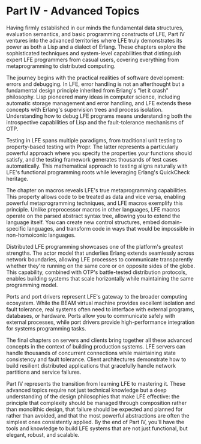 # Part IV - Advanced Topics

Having firmly established in our minds the fundamental data structures, evaluation semantics, and basic programming constructs of LFE, Part IV ventures into the advanced territories where LFE truly demonstrates its power as both a Lisp and a dialect of Erlang. These chapters explore the sophisticated techniques and system-level capabilities that distinguish expert LFE programmers from casual users, covering everything from metaprogramming to distributed computing.

The journey begins with the practical realities of software development: errors and debugging. In LFE, error handling is not an afterthought but a fundamental design principle inherited from Erlang's "let it crash" philosophy. Lisp pioneered many ideas in computer science, including automatic storage management and error handling, and LFE extends these concepts with Erlang's supervision trees and process isolation. Understanding how to debug LFE programs means understanding both the introspective capabilities of Lisp and the fault-tolerance mechanisms of OTP.

Testing in LFE spans multiple paradigms, from traditional unit testing to property-based testing with Propr. The latter represents a particularly powerful approach where you specify the properties your functions should satisfy, and the testing framework generates thousands of test cases automatically. This mathematical approach to testing aligns naturally with LFE's functional programming roots while leveraging Erlang's QuickCheck heritage.

The chapter on macros reveals LFE's true metaprogramming capabilities. This property allows code to be treated as data and vice versa, enabling powerful metaprogramming techniques, and LFE macros exemplify this principle. Unlike preprocessor macros in other languages, LFE macros operate on the parsed abstract syntax tree, allowing you to extend the language itself. You can create new control structures, embed domain-specific languages, and transform code in ways that would be impossible in non-homoiconic languages.

Distributed LFE programming showcases one of the platform's greatest strengths. The actor model that underlies Erlang extends seamlessly across network boundaries, allowing LFE processes to communicate transparently whether they're running on the same core or on opposite sides of the globe. This capability, combined with OTP's battle-tested distribution protocols, enables building systems that scale horizontally while maintaining the same programming model.

Ports and port drivers represent LFE's gateway to the broader computing ecosystem. While the BEAM virtual machine provides excellent isolation and fault tolerance, real systems often need to interface with external programs, databases, or hardware. Ports allow you to communicate safely with external processes, while port drivers provide high-performance integration for systems programming tasks.

The final chapters on servers and clients bring together all these advanced concepts in the context of building production systems. LFE servers can handle thousands of concurrent connections while maintaining state consistency and fault tolerance. Client architectures demonstrate how to build resilient distributed applications that gracefully handle network partitions and service failures.

Part IV represents the transition from learning LFE to mastering it. These advanced topics require not just technical knowledge but a deep understanding of the design philosophies that make LFE effective: the principle that complexity should be managed through composition rather than monolithic design, that failure should be expected and planned for rather than avoided, and that the most powerful abstractions are often the simplest ones consistently applied. By the end of Part IV, you'll have the tools and knowledge to build LFE systems that are not just functional, but elegant, robust, and scalable.
